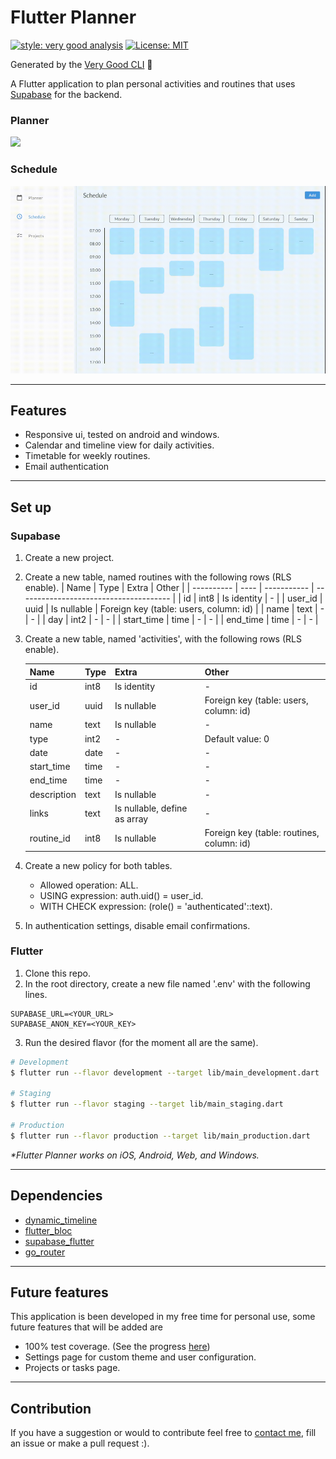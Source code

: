 # Flutter Planner

[![style: very good analysis][very_good_analysis_badge]][very_good_analysis_link]
[![License: MIT][license_badge]][license_link]

Generated by the [Very Good CLI][very_good_cli_link] 🤖

A Flutter application to plan personal activities and routines that uses [Supabase](https://supabase.com/) for the backend.


### Planner
<img src="screenshots/planner.gif" height="300">

### Schedule
<img src="screenshots/schedule.gif" height="300">

---
## Features

- Responsive ui, tested on android and windows.
- Calendar and timeline view for daily activities.
- Timetable for weekly routines.
- Email authentication

---
## Set up

### Supabase

1. Create a new project.
2. Create a new table, named routines with the following rows (RLS enable).
    | Name       | Type | Extra       | Other                                  |
    | ---------- | ---- | ----------- | -------------------------------------- |
    | id         | int8 | Is identity | -                                      |
    | user_id    | uuid | Is nullable | Foreign key (table: users, column: id) |
    | name       | text | -           | -                                      |
    | day        | int2 | -           | -                                      |
    | start_time | time | -           | -                                      |
    | end_time   | time | -           | -                                      |

3. Create a new table, named 'activities', with the following rows (RLS enable).

   | Name        | Type | Extra                        | Other                                     |
   | ----------- | ---- | ---------------------------- | ----------------------------------------- |
   | id          | int8 | Is identity                  | -                                         |
   | user_id     | uuid | Is nullable                  | Foreign key (table: users, column: id)    |
   | name        | text | Is nullable                  | -                                         |
   | type        | int2 | -                            | Default value: 0                          |
   | date        | date | -                            | -                                         |
   | start_time  | time | -                            | -                                         |
   | end_time    | time | -                            | -                                         |
   | description | text | Is nullable                  | -                                         |
   | links       | text | Is nullable, define as array | -                                         |
   | routine_id  | int8 | Is nullable                  | Foreign key (table: routines, column: id) |
   
4. Create a new policy for both tables.
   - Allowed operation: ALL.
   - USING expression: auth.uid() = user_id.
   - WITH CHECK expression: (role() = 'authenticated'::text).
5. In authentication settings, disable email confirmations.
   
### Flutter

1. Clone this repo.
2. In the root directory, create a new file named '.env' with the following lines.
``` env
SUPABASE_URL=<YOUR_URL>
SUPABASE_ANON_KEY=<YOUR_KEY>
```
3. Run the desired flavor (for the moment all are the same).
```sh
# Development
$ flutter run --flavor development --target lib/main_development.dart

# Staging
$ flutter run --flavor staging --target lib/main_staging.dart

# Production
$ flutter run --flavor production --target lib/main_production.dart
```

_\*Flutter Planner works on iOS, Android, Web, and Windows._

---

## Dependencies

- [dynamic_timeline](https://pub.dev/packages/dynamic_timeline)
- [flutter_bloc](https://pub.dev/packages/flutter_bloc)
- [supabase_flutter](https://pub.dev/packages/supabase_flutter)
- [go_router](https://pub.dev/packages/go_router)

---

## Future features

This application is been developed in my free time for personal use, some future features that will be added are

- 100% test coverage. (See the progress [here](https://github.com/IvanHerreraCasas/flutter_planner/tree/wip/add-tests))
- Settings page for custom theme and user configuration.
- Projects or tasks page.
  
---

## Contribution

If you have a suggestion or would to contribute feel free to [contact me](https://github.com/IvanHerreraCasas), fill an issue or make a pull request :).


[coverage_badge]: coverage_badge.svg
[flutter_localizations_link]: https://api.flutter.dev/flutter/flutter_localizations/flutter_localizations-library.html
[internationalization_link]: https://flutter.dev/docs/development/accessibility-and-localization/internationalization
[license_badge]: https://img.shields.io/badge/license-MIT-blue.svg
[license_link]: https://opensource.org/licenses/MIT
[very_good_analysis_badge]: https://img.shields.io/badge/style-very_good_analysis-B22C89.svg
[very_good_analysis_link]: https://pub.dev/packages/very_good_analysis
[very_good_cli_link]: https://github.com/VeryGoodOpenSource/very_good_cli

